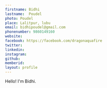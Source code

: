 ```yaml
---
firstname: Bidhi 
lastname:  Poudel
photo: Poudel 
place: Lalitpur, lubu 
email: bidhipoudel@gmail.com 
phonenumber: 9860149160 
website: 
facebook: https://facebook.com/dragonaquafire 
twitter: 
linkedin: 
instagram: 
github: 
memberid:
layout: profile
---
```


Hello! I'm Bidhi.